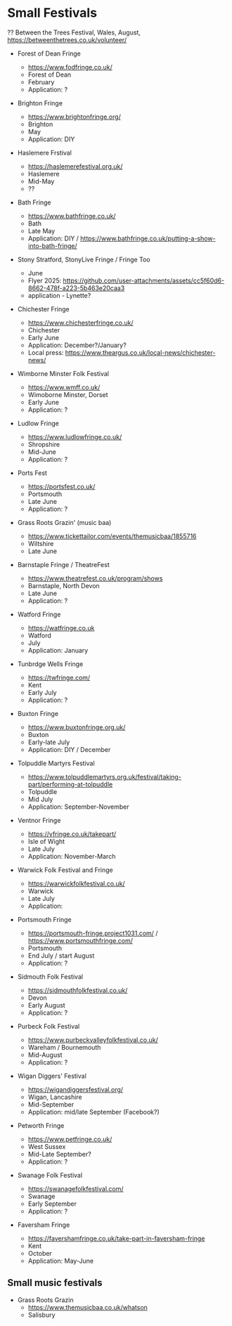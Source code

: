 # Small Festivals


??
Between the Trees Festival, Wales, August, https://betweenthetrees.co.uk/volunteer/


- Forest of Dean Fringe
  - https://www.fodfringe.co.uk/
  - Forest of Dean
  - February
  - Application: ?
 
- Brighton Fringe
  - https://www.brightonfringe.org/
  - Brighton
  - May
  - Application: DIY

- Haslemere Frstival
  - https://haslemerefestival.org.uk/
  - Haslemere
  - Mid-May
  - ??

- Bath Fringe
  - https://www.bathfringe.co.uk/
  - Bath
  - Late May
  - Application: DIY / https://www.bathfringe.co.uk/putting-a-show-into-bath-fringe/

- Stony Stratford, StonyLive Fringe / Fringe Too
  - June
  - Flyer 2025: https://github.com/user-attachments/assets/cc5f60d6-8662-478f-a223-5b463e20caa3
  - application - Lynette?

- Chichester Fringe
  - https://www.chichesterfringe.co.uk/
  - Chichester
  - Early June
  - Application: December?/January?
  - Local press: https://www.theargus.co.uk/local-news/chichester-news/

- Wimborne Minster Folk Festival
  - https://www.wmff.co.uk/
  - Wimoborne Minster, Dorset
  - Early June
  - Application: ?

- Ludlow Fringe
  - https://www.ludlowfringe.co.uk/
  - Shropshire
  - Mid-June
  - Application: ?

- Ports Fest
  - https://portsfest.co.uk/
  - Portsmouth
  - Late June
  - Application: ?

- Grass Roots Grazin' (music baa)
  - https://www.tickettailor.com/events/themusicbaa/1855716
  - Wiltshire
  - Late June

- Barnstaple Fringe / TheatreFest
  - https://www.theatrefest.co.uk/program/shows
  - Barnstaple, North Devon
  - Late June
  - Application: ?

- Watford Fringe
  - https://watfringe.co.uk
  - Watford
  - July
  - Application: January

- Tunbrdge Wells Fringe
  - https://twfringe.com/
  - Kent
  - Early July
  - Application: ?

- Buxton Fringe
  - https://www.buxtonfringe.org.uk/
  - Buxton
  - Early-late July
  - Application: DIY / December

- Tolpuddle Martyrs Festival
  - https://www.tolpuddlemartyrs.org.uk/festival/taking-part/performing-at-tolpuddle 
  - Tolpuddle
  - Mid July
  - Application: September-November

- Ventnor Fringe
  - https://vfringe.co.uk/takepart/
  - Isle of Wight
  - Late July
  - Application: November-March

- Warwick Folk Festival and Fringe
  - https://warwickfolkfestival.co.uk/
  - Warwick
  - Late July
  - Application:

- Portsmouth Fringe
  - https://portsmouth-fringe.project1031.com/ / https://www.portsmouthfringe.com/
  - Portsmouth
  - End July / start August
  - Application: ?
  
- Sidmouth Folk Festival
  - https://sidmouthfolkfestival.co.uk/
  - Devon
  - Early August
  - Application: ?

- Purbeck Folk Festival
  - https://www.purbeckvalleyfolkfestival.co.uk/
  - Wareham / Bournemouth
  - Mid-August
  - Application: ?

- Wigan Diggers' Festival
  - https://wigandiggersfestival.org/
  - Wigan, Lancashire
  - Mid-September
  - Application: mid/late September (Facebook?)

- Petworth Fringe
  - https://www.petfringe.co.uk/
  - West Sussex
  - Mid-Late September?
  - Application: ?

- Swanage Folk Festival
  - https://swanagefolkfestival.com/
  - Swanage
  - Early September
  - Application: ?

- Faversham Fringe
  - https://favershamfringe.co.uk/take-part-in-faversham-fringe
  - Kent
  - October
  - Application: May-June
 

## Small music festivals

- Grass Roots Grazin
  - https://www.themusicbaa.co.uk/whatson
  - Salisbury
